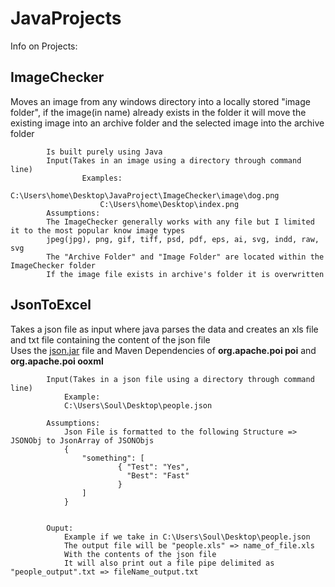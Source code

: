 # JavaProjects  

Info on Projects:
## ImageChecker
Moves an image from any windows directory into a locally stored "image folder", if the image(in name) already exists in the folder it will move the existing image into an archive folder and the selected image into the archive folder

			Is built purely using Java  
			Input(Takes in an image using a directory through command line)  
					Examples: 
						C:\Users\home\Desktop\JavaProject\ImageChecker\image\dog.png
						C:\Users\home\Desktop\index.png
			Assumptions:
			The ImageChecker generally works with any file but I limited it to the most popular know image types  
			jpeg(jpg), png, gif, tiff, psd, pdf, eps, ai, svg, indd, raw, svg  
			The "Archive Folder" and "Image Folder" are located within the ImageChecker folder  
			If the image file exists in archive's folder it is overwritten  

								
## JsonToExcel  
Takes a json file as input where java parses the data and creates an xls file and txt file containing the content of the json file  
Uses the [json.jar](https://repo1.maven.org/maven2/org/json/json/20200518/json-20200518.jar/) file and Maven Dependencies of **org.apache.poi poi** and **org.apache.poi ooxml**


			Input(Takes in a json file using a directory through command line)
				Example: 
				C:\Users\Soul\Desktop\people.json

			Assumptions:
				Json File is formatted to the following Structure => JSONObj to JsonArray of JSONObjs
				{
					"something": [	
							{ "Test": "Yes",
							  "Best": "Fast"
							}
					]
				}
			

			Ouput:
				Example if we take in C:\Users\Soul\Desktop\people.json
				The output file will be "people.xls" => name_of_file.xls
				With the contents of the json file
				It will also print out a file pipe delimited as "people_output".txt => fileName_output.txt

				
